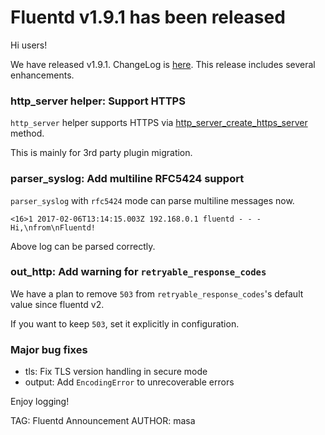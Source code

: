 # Fluentd v1.9.1 has been released

Hi users!

We have released v1.9.1. ChangeLog is [here](https://github.com/fluent/fluentd/blob/master/CHANGELOG.md).
This release includes several enhancements.

### http\_server helper: Support HTTPS

`http_server` helper supports HTTPS via [http\_server\_create\_https\_server](https://docs.fluentd.org/plugin-helper-overview/api-plugin-helper-http_server#http_server_create_https_server-title-addr-port-logger-default_app-nil-tls_opts-nil-and-block) method.

This is mainly for 3rd party plugin migration.

### parser\_syslog: Add multiline RFC5424 support

`parser_syslog` with `rfc5424` mode can parse multiline messages now.

```
<16>1 2017-02-06T13:14:15.003Z 192.168.0.1 fluentd - - - Hi,\nfrom\nFluentd!
```

Above log can be parsed correctly.

### out\_http: Add warning for `retryable_response_codes`

We have a plan to remove `503` from `retryable_response_codes`'s default value since fluentd v2.

If you want to keep `503`, set it explicitly in configuration.

### Major bug fixes

- tls: Fix TLS version handling in secure mode
- output: Add `EncodingError` to unrecoverable errors

Enjoy logging!


TAG: Fluentd Announcement
AUTHOR: masa
